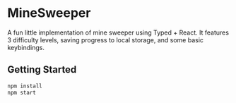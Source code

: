 # MineSweeper 

A fun little implementation of mine sweeper using Typed + React. It features 3 difficulty levels, saving progress to local storage, and some basic keybindings.

## Getting Started

```sh
npm install
npm start
```